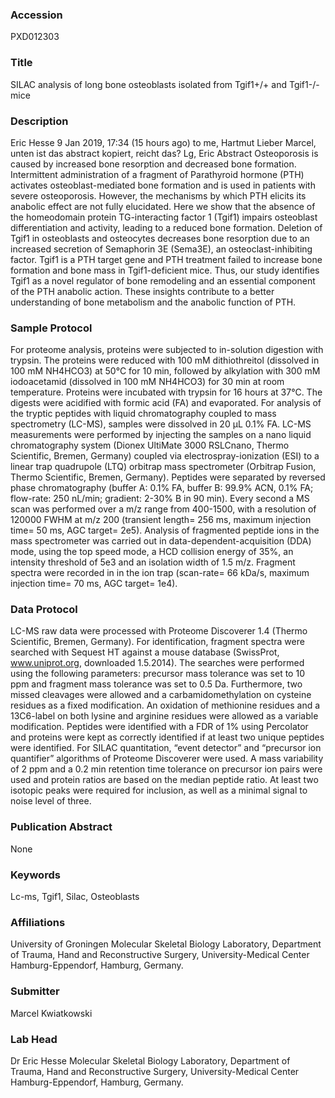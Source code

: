 ### Accession
PXD012303

### Title
SILAC analysis of long bone osteoblasts isolated from Tgif1+/+ and Tgif1-/- mice

### Description
Eric Hesse   9 Jan 2019, 17:34 (15 hours ago)   to me, Hartmut Lieber Marcel,  unten ist das abstract kopiert, reicht das?  Lg, Eric   Abstract Osteoporosis is caused by increased bone resorption and decreased bone formation. Intermittent administration of a fragment of Parathyroid hormone (PTH) activates osteoblast-mediated bone formation and is used in patients with severe osteoporosis. However, the mechanisms by which PTH elicits its anabolic effect are not fully elucidated. Here we show that the absence of the homeodomain protein TG-interacting factor 1 (Tgif1) impairs osteoblast differentiation and activity, leading to a reduced bone formation. Deletion of Tgif1 in osteoblasts and osteocytes decreases bone resorption due to an increased secretion of Semaphorin 3E (Sema3E), an osteoclast-inhibiting factor. Tgif1 is a PTH target gene and PTH treatment failed to increase bone formation and bone mass in Tgif1-deficient mice. Thus, our study identifies Tgif1 as a novel regulator of bone remodeling and an essential component of the PTH anabolic action. These insights contribute to a better understanding of bone metabolism and the anabolic function of PTH.

### Sample Protocol
For proteome analysis, proteins were subjected to in-solution digestion with trypsin. The proteins were reduced with 100 mM dithiothreitol (dissolved in 100 mM NH4HCO3) at 50°C for 10 min, followed by alkylation with 300 mM iodoacetamid (dissolved in 100 mM NH4HCO3) for 30 min at room temperature. Proteins were incubated with trypsin for 16 hours at 37°C. The digests were acidified with formic acid (FA) and evaporated. For analysis of the tryptic peptides with liquid chromatography coupled to mass spectrometry (LC-MS), samples were dissolved in 20 µL 0.1% FA. LC-MS measurements were performed by injecting the samples on a nano liquid chromatography system (Dionex UltiMate 3000 RSLCnano, Thermo Scientific, Bremen, Germany) coupled via electrospray-ionization (ESI) to a linear trap quadrupole (LTQ) orbitrap mass spectrometer (Orbitrap Fusion, Thermo Scientific, Bremen, Germany). Peptides were separated by reversed phase chromatography (buffer A: 0.1% FA, buffer B: 99.9% ACN, 0.1% FA; flow-rate: 250 nL/min; gradient: 2-30% B in 90 min). Every second a MS scan was performed over a m/z range from 400-1500, with a resolution of 120000 FWHM at m/z 200 (transient length= 256 ms, maximum injection time= 50 ms, AGC target= 2e5). Analysis of fragmented peptide ions in the mass spectrometer was carried out in data-dependent-acquisition (DDA) mode, using the top speed mode, a HCD collision energy of 35%, an intensity threshold of 5e3 and an isolation width of 1.5 m/z. Fragment spectra were recorded in in the ion trap (scan-rate= 66 kDa/s, maximum injection time= 70 ms, AGC target= 1e4).

### Data Protocol
LC-MS raw data were processed with Proteome Discoverer 1.4 (Thermo Scientific, Bremen, Germany). For identification, fragment spectra were searched with Sequest HT against a mouse database (SwissProt, www.uniprot.org, downloaded 1.5.2014). The searches were performed using the following parameters: precursor mass tolerance was set to 10 ppm and fragment mass tolerance was set to 0.5 Da. Furthermore, two missed cleavages were allowed and a carbamidomethylation on cysteine residues as a fixed modification. An oxidation of methionine residues and a 13C6-label on both lysine and arginine residues were allowed as a variable modification. Peptides were identified with a FDR of 1% using Percolator and proteins were kept as correctly identified if at least two unique peptides were identified. For SILAC quantitation, “event detector” and “precursor ion quantifier” algorithms of Proteome Discoverer were used. A mass variability of 2 ppm and a 0.2 min retention time tolerance on precursor ion pairs were used and protein ratios are based on the median peptide ratio. At least two isotopic peaks were required for inclusion, as well as a minimal signal to noise level of three.

### Publication Abstract
None

### Keywords
Lc-ms, Tgif1, Silac, Osteoblasts

### Affiliations
University of Groningen
Molecular Skeletal Biology Laboratory, Department of Trauma, Hand and Reconstructive Surgery, University-Medical Center Hamburg-Eppendorf, Hamburg, Germany.

### Submitter
Marcel Kwiatkowski

### Lab Head
Dr Eric Hesse
Molecular Skeletal Biology Laboratory, Department of Trauma, Hand and Reconstructive Surgery, University-Medical Center Hamburg-Eppendorf, Hamburg, Germany.


